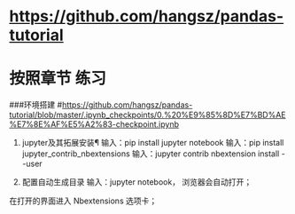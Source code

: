 # https://github.com/hangsz/pandas-tutorial

# 按照章节 练习

###环境搭建
#https://github.com/hangsz/pandas-tutorial/blob/master/.ipynb_checkpoints/0.%20%E9%85%8D%E7%BD%AE%E7%8E%AF%E5%A2%83-checkpoint.ipynb

1. jupyter及其拓展安装¶
输入：pip install jupyter notebook
输入：pip install jupyter_contrib_nbextensions
输入：jupyter contrib nbextension install --user


2. 配置自动生成目录
输入：jupyter notebook， 浏览器会自动打开；

在打开的界面进入 Nbextensions 选项卡；

